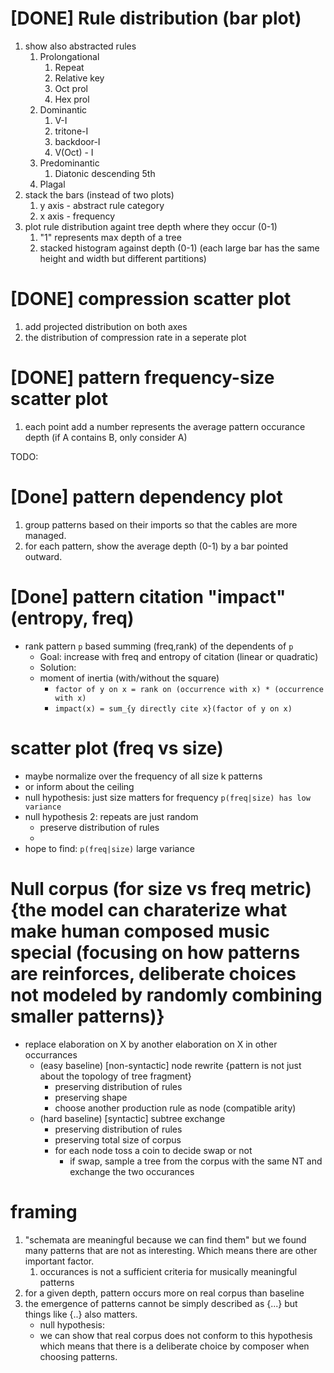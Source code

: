 # [DONE] Rule distribution (bar plot)
   1. show also abstracted rules
      1. Prolongational
         1. Repeat
         2. Relative key
         3. Oct prol
         4. Hex prol
      2. Dominantic
         1. V-I
         2. tritone-I
         3. backdoor-I
         4. V(Oct) - I
      3. Predominantic
         1. Diatonic descending 5th
      4. Plagal
   2. stack the bars (instead of two plots)
      1. y axis - abstract rule category
      2. x axis - frequency
   3. plot rule distribution againt tree depth where they occur (0-1) 
      1. "1" represents max depth of a tree
      2. stacked histogram against depth (0-1) (each large bar has the same height and width but different partitions)
   
# [DONE] compression scatter plot 
1. add projected distribution on both axes
2. the distribution of compression rate in a seperate plot

# [DONE] pattern frequency-size scatter plot
1. each point add a number represents the average pattern occurance depth (if A contains B, only consider A)


TODO: 

# [Done] pattern dependency plot 
1. group patterns based on their imports so that the cables are more managed.
2. for each pattern, show the average depth (0-1) by a bar pointed outward.

# [Done] pattern citation "impact" (entropy, freq)
- rank pattern `p` based summing (freq,rank) of the dependents of `p` 
    - Goal: increase with freq and entropy of citation (linear or quadratic)
    - Solution: 
    - moment of inertia (with/without the square) 
      - `factor of y on x = rank on (occurrence with x) * (occurrence with x)`
      - `impact(x) = sum_{y directly cite x}(factor of y on x)`


# scatter plot (freq vs size)
- maybe normalize over the frequency of all size k patterns
- or inform about the ceiling 
- null hypothesis: just size matters for frequency `p(freq|size) has low variance`
- null hypothesis 2: repeats are just random
  - preserve distribution of rules
  - 
- hope to find: `p(freq|size)` large variance

# Null corpus (for size vs freq metric) {the model can charaterize what make human composed music special (focusing on how patterns are reinforces, deliberate choices not modeled by randomly combining smaller patterns)}
- replace elaboration on X by another elaboration on X in other occurrances
  - (easy baseline) [non-syntactic] node rewrite {pattern is not just about the topology of tree fragment}
    - preserving distribution of rules
    - preserving shape
    - choose another production rule as node (compatible arity)
  - (hard baseline) [syntactic] subtree exchange 
    - preserving distribution of rules
    - preserving total size of corpus
    - for each node toss a coin to decide swap or not
      - if swap, sample a tree from the corpus with the same NT and exchange the two occurances
  
# framing 
1. "schemata are meaningful because we can find them" but we found many patterns that are not as interesting. Which means there are other important factor. 
   1. occurances is not a sufficient criteria for musically meaningful patterns
2. for a given depth, pattern occurs more on real corpus than baseline
3. the emergence of patterns cannot be simply described as {...} but things like {..} also matters. 
   - null hypothesis: 
   - we can show that real corpus does not conform to this hypothesis which means that there is a deliberate choice by composer when choosing patterns.